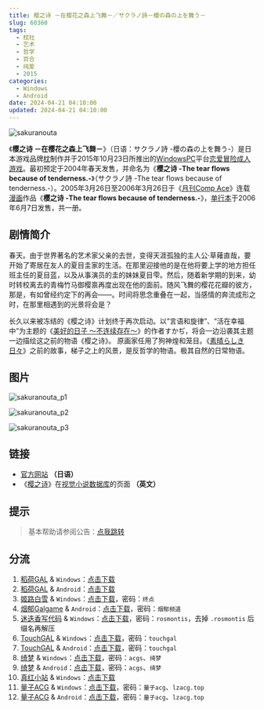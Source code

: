 ```yaml
---
title: 樱之诗 －在樱花之森上飞舞－／サクラノ詩－櫻の森の上を舞う－
slug: 60360
tags:
  - 枕社
  - 艺术
  - 哲学
  - 百合
  - 纯爱
  - 2015
categories:
  - Windows
  - Android
date: 2024-04-21 04:10:00
updated: 2024-04-21 04:10:00
---
```


![sakuranouta](https://static.saop.cc/vns/img/sakuranouta.webp)

《**樱之诗 －在樱花之森上飞舞－**》（日语：サクラノ詩 -櫻の森の上を舞う-）是日本游戏品牌[枕](https://zh.wikipedia.org/wiki/枕_(遊戲品牌))制作并于2015年10月23日所推出的[Windows](https://zh.wikipedia.org/wiki/Windows)[PC](https://zh.wikipedia.org/wiki/个人电脑)平台[恋爱冒险](https://zh.wikipedia.org/wiki/戀愛冒險)[成人游戏](https://zh.wikipedia.org/wiki/日本成人遊戲)。最初预定于2004年春天发售，并命名为《**樱之诗 -The tear flows because of tenderness.-**》（サクラノ詩 -The tear flows because of tenderness.-）。2005年3月26日至2006年3月26日于《[月刊Comp Ace](https://zh.wikipedia.org/wiki/月刊Comp_Ace)》连载[漫画](https://zh.wikipedia.org/wiki/漫畫)作品《**樱之诗 -The tear flows because of tenderness.-**》，[单行本](https://zh.wikipedia.org/wiki/单行本)于2006年6月7日发售，共一册。

<!-- more -->

## 剧情简介

春天。由于世界著名的艺术家父亲的去世，变得天涯孤独的主人公·草薙直哉，要开始了寄居在友人的夏目圭家的生活。在那里迎接他的是在他将要上学的地方担任班主任的夏目蓝，以及从事演员的圭的妹妹夏目雫。然后，随着新学期的到来，幼时转校离去的青梅竹马御樱禀再度出现在他的面前。随风飞舞的樱花花瓣的彼方，那是，有如曾经约定下的再会——。时间将思念重叠在一起，当感情的奔流成形之时，在那里相遇到的光景将会是？

长久以来被冻结的《樱之诗》计划终于再次启动。以“言语和旋律”、“活在幸福中”为主题的《[美好的日子 ～不连续存在～](https://zh.wikipedia.org/wiki/美好的日子_～不連續存在～)》的作者すかぢ，将会一边沿袭其主题一边描绘这之前的物语《樱之诗》。 原画家任用了狗神煌和笼目。《[素晴らしき日々](https://zh.wikipedia.org/wiki/美好的日子_～不連續存在～)》之前的故事，梯子之上的风景，是反哲学的物语。极其自然的日常物语。

## 图片

![sakuranouta_p1](https://static.saop.cc/vns/img/sakuranouta_p1.webp)

![sakuranouta_p2](https://static.saop.cc/vns/img/sakuranouta_p2.webp)

![sakuranouta_p3](https://static.saop.cc/vns/img/sakuranouta_p3.webp)

## 链接

- [官方网站](https://www.makura-soft.com/sakuranouta/) **（日语）**
- 《[樱之诗](https://vndb.org/v562)》在[视觉小说数据库](https://zh.wikipedia.org/wiki/視覺小說數據庫)的页面 **（英文）**

## 提示

> 基本帮助请参阅公告：[点我跳转](/)

## 分流

1. [稻荷GAL](https://inarigal.com/) & `Windows`：[点击下载](https://inarigal.com/detail/5018)
2. [稻荷GAL](https://inarigal.com/) & `Android`：[点击下载](https://inarigal.com/detail/5149)
3. [姬路白雪](https://pan.jlbx.xyz/) & `Windows`：[点击下载](https://pan.jlbx.xyz/?s=%E6%A8%B1%E4%B9%8B%E8%AF%97)，密码：`终点`
4. [烟郁Galgame](https://yanyugal.top/) & `Android`：[点击下载](https://yanyugal.top/d/disk1/%E5%B0%8F%E5%B0%8F%E7%9A%84%E5%88%86%E4%BA%AB%EF%BC%88PC%EF%BC%86%E5%AE%89%E5%8D%93%EF%BC%89/%E5%AE%89%E5%8D%93/%E7%9B%B4%E8%A3%85%E5%AE%89%E8%A3%85%E5%8C%85/%E6%A8%B1%E4%B9%8B%E8%AF%97.7z)，密码：`烟郁频道`
5. [迷迭香写代码](https://rosmontis.com/) & `Windows`：[点击下载](https://drive.rosmontis.com/s/q87Sp)，密码：`rosmontis`，去掉 `.rosmontis` 后缀名再解压
6. [TouchGAL](https://www.touchgal.us/) & `Windows`：[点击下载](https://pan.touchgal.net/s/Jkxha)，密码：`touchgal`
7. [TouchGAL](https://www.touchgal.us/) & `Android`：[点击下载](https://pan.touchgal.net/s/eoXhx)，密码：`touchgal`
8. [绮梦](https://acgs.one/) & `Windows`：[点击下载](https://acgs.one/down_html/?url=game/%E6%A8%B1%E4%B9%8B%E8%AF%97&name=%E6%A8%B1%E4%B9%8B%E8%AF%97)，密码：`acgs`、`绮梦`
9. [绮梦](https://acgs.one/) & `Android`：[点击下载](https://acgs.one/down_html/?url=game/%E6%A8%B1%E4%B9%8B%E8%AF%97%E7%9B%B4%E8%A3%85&name=%E6%A8%B1%E4%B9%8B%E8%AF%97%E7%9B%B4%E8%A3%85)，密码：`acgs`、`绮梦`
10. [真红小站](https://www.shinnku.com/) & `Windows`：[点击下载](https://www.shinnku.com/api/download/0/win/%E6%A8%B1%E4%B9%8B%E8%AF%97(%E6%AD%A3%E5%BC%8F%E7%89%88).7z)
11. [量子ACG](https://lzacg.org/) & `Windows`：[点击下载](https://lzacg.org/633)，密码：`量子acg`、`lzacg.top`
12. [量子ACG](https://lzacg.org/) & `Android`：[点击下载](https://lzacg.org/4366)，密码：`量子acg`、`lzacg.top`
